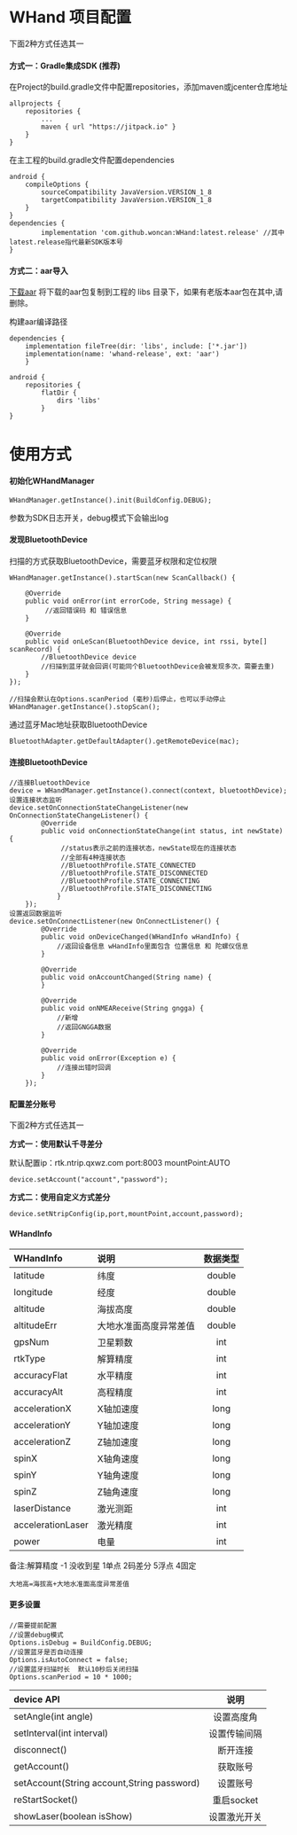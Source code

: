 # WHand 项目配置

下面2种方式任选其一

#### 方式一：Gradle集成SDK (推荐)

在Project的build.gradle文件中配置repositories，添加maven或jcenter仓库地址

    allprojects {
		repositories {
			...
			maven { url "https://jitpack.io" }
		}
	}
在主工程的build.gradle文件配置dependencies

	android {
		compileOptions {
			sourceCompatibility JavaVersion.VERSION_1_8
			targetCompatibility JavaVersion.VERSION_1_8
		}
	}
	dependencies {
	        implementation 'com.github.woncan:WHand:latest.release' //其中latest.release指代最新SDK版本号
	}

#### 方式二：aar导入

[下载aar](http://survey-file.woncan.cn/firmware/20210621-181848/whand-release.aar)
将下载的aar包复制到工程的 libs 目录下，如果有老版本aar包在其中,请删除。

构建aar编译路径

	dependencies {
		implementation fileTree(dir: 'libs', include: ['*.jar'])
		implementation(name: 'whand-release', ext: 'aar')
		}

	android {
		repositories {
			flatDir {
				dirs 'libs'
			}
	}


# 使用方式
#### 初始化WHandManager

	WHandManager.getInstance().init(BuildConfig.DEBUG);
参数为SDK日志开关，debug模式下会输出log

#### 发现BluetoothDevice
扫描的方式获取BluetoothDevice，需要蓝牙权限和定位权限

	WHandManager.getInstance().startScan(new ScanCallback() {

		@Override
		public void onError(int errorCode, String message) {
			 //返回错误码 和 错误信息
		}

		@Override
		public void onLeScan(BluetoothDevice device, int rssi, byte[] scanRecord) {
		    //BluetoothDevice device
			//扫描到蓝牙就会回调(可能同个BluetoothDevice会被发现多次，需要去重)
		}
	});

    //扫描会默认在Options.scanPeriod (毫秒)后停止，也可以手动停止
    WHandManager.getInstance().stopScan();

通过蓝牙Mac地址获取BluetoothDevice

    BluetoothAdapter.getDefaultAdapter().getRemoteDevice(mac);

#### 连接BluetoothDevice

	//连接BluetoothDevice
	device = WHandManager.getInstance().connect(context, bluetoothDevice);
	设置连接状态监听
    device.setOnConnectionStateChangeListener(new OnConnectionStateChangeListener() {
    		@Override
    		public void onConnectionStateChange(int status, int newState) {
    			 //status表示之前的连接状态，newState现在的连接状态
    			 //全部有4种连接状态
    			 //BluetoothProfile.STATE_CONNECTED
    			 //BluetoothProfile.STATE_DISCONNECTED
    			 //BluetoothProfile.STATE_CONNECTING
    			 //BluetoothProfile.STATE_DISCONNECTING
    			}
    	});
    设置返回数据监听
    device.setOnConnectListener(new OnConnectListener() {
        	@Override
        	public void onDeviceChanged(WHandInfo wHandInfo) {
        	    //返回设备信息 wHandInfo里面包含 位置信息 和 陀螺仪信息
        	}

        	@Override
        	public void onAccountChanged(String name) {
        	}

            @Override
            public void onNMEAReceive(String gngga) {
                //新增
                //返回GNGGA数据
            }

        	@Override
        	public void onError(Exception e) {
        	    //连接出错时回调
        	}
        });

#### 配置差分账号
下面2种方式任选其一

**方式一：使用默认千寻差分**

默认配置ip：rtk.ntrip.qxwz.com     port:8003      mountPoint:AUTO

	device.setAccount("account","password");

**方式二：使用自定义方式差分**

	device.setNtripConfig(ip,port,mountPoint,account,password);



#### WHandInfo

| WHandInfo|    说明| 数据类型|
| :-------- | :--------| :--: |
| latitude   | 纬度     |  double|
| longitude  | 经度     |  double|
| altitude   |海拔高度|  double|
| altitudeErr|大地水准面高度异常差值|  double|
| gpsNum     | 卫星颗数|  int|
| rtkType	 | 解算精度|  int|
| accuracyFlat| 水平精度|  int|
| accuracyAlt| 高程精度|  int|
| accelerationX| X轴加速度|  long|
| accelerationY| Y轴加速度|  long|
| accelerationZ| Z轴加速度|  long|
| spinX| X轴角速度|  long|
| spinY| Y轴角速度|  long|
| spinZ|Z轴角速度|  long|
| laserDistance|激光测距|  int|
| accelerationLaser|激光精度|  int|
| power| 电量|  int|

备注:解算精度  -1 没收到星  1单点  2码差分   5浮点    4固定

	大地高=海拔高+大地水准面高度异常差值

#### 更多设置

	//需要提前配置
	//设置debug模式
	Options.isDebug = BuildConfig.DEBUG;
	//设置蓝牙是否自动连接
	Options.isAutoConnect = false;
	//设置蓝牙扫描时长  默认10秒后关闭扫描
	Options.scanPeriod = 10 * 1000;

| device API|  说明
| :-----  | :----:  |
| setAngle(int angle)|  设置高度角   |
|   setInterval(int interval)|   设置传输间隔   |
|    disconnect()   |  断开连接  |
|   getAccount()   |  获取账号|
|   setAccount(String account,String password)  |  设置账号
|   reStartSocket()  |  重启socket|
|showLaser(boolean isShow)|设置激光开关|


